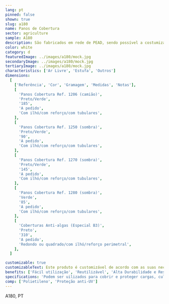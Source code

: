 ```yaml
---
lang: pt
pinned: false
shown: true
slug: a180
name: Panos de Cobertura
sector: agriculture
sample: A180
description: São fabricados em rede de PEAD, sendo possível a costumização de acordo com o pretendido pelo cliente. São projetados para uso interno ou externo. Devido à sua alta resistência, também podem ser utilizados na construção.
color: white
category: d
featuredImage: ../images/a180/mock.jpg
secondaryImage: ../images/a180/mock.jpg
tertiaryImage: ../images/a180/mock.jpg
characteristics: ['Ar Livre', 'Estufa', 'Outros']
dimensions:
  [
    ['Referência', 'Cor', 'Gramagem', 'Medidas', 'Notas'],
    [
      'Panos Cobertura Ref. 1206 (camião)',
      'Preto/Verde',
      '185',
      'A pedido',
      'Com ilhó/com reforço/com tubulares',
    ],
    [
      'Panos Cobertura Ref. 1250 (sombra)',
      'Preto/Verde',
      '90',
      'A pedido',
      'Com ilhó/com reforço/com tubulares',
    ],
    [
      'Panos Cobertura Ref. 1270 (sombra)',
      'Preto/Verde',
      '145',
      'A pedido',
      'Com ilhó/com reforço/com tubulares',
    ],
    [
      'Panos Cobertura Ref. 1280 (sombra)',
      'Verde',
      '85',
      'A pedido',
      'Com ilhó/com reforço/com tubulares',
    ],
    [
      'Coberturas Anti-algas (Especial B3)',
      'Preto',
      '310',
      'A pedido',
      'Redondo ou quadrado/com ilhó/reforço perimetral',
    ],
  ]

customizable: true
customizableText: Este produto é customizável de acordo com as suas necessidades. Contacte-nos para mais informações.
benefits: ['Fácil utilização', 'Reutilizável', 'Alta Durabilidade e Resistência']
specifications: 'Podem ser uilizados para cobrir e proteger cargas, culturas, piscinas, reservatórios de água, entre outros. Também funcionam como cobertura no transporte de cargas em camiões.'
comp: ['Polietileno', 'Proteção anti-UV']
---
```


A180, PT

